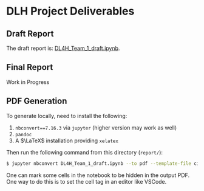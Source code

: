 # DLH Project Deliverables

## Draft Report

The draft report is: [DL4H_Team_1_draft.ipynb](DL4H_Team_1_draft.ipynb).

## Final Report

Work in Progress

## PDF Generation

To generate locally, need to install the following:

1. `nbconvert==7.16.3` via `jupyter` (higher version may work as well)
2. `pandoc`
3. A $\LaTeX$ installation providing `xelatex`

Then run the following command from this directory (`report/`):

```bash
$ jupyter nbconvert DL4H_Team_1_draft.ipynb --to pdf --template-file citations.tplx --TagRemovePreprocessor.remove_cell_tags="hidden"
```

One can mark some cells in the notebook to be hidden in the output PDF. One way to do this is to set the cell tag in an editor like VSCode.

